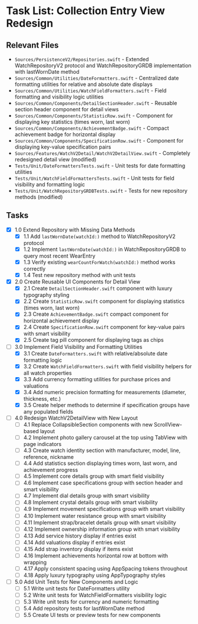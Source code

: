 # Task List: Collection Entry View Redesign

## Relevant Files

- `Sources/PersistenceV2/Repositories.swift` - Extended WatchRepositoryV2 protocol and WatchRepositoryGRDB implementation with lastWornDate method
- `Sources/Common/Utilities/DateFormatters.swift` - Centralized date formatting utilities for relative and absolute date displays
- `Sources/Common/Utilities/WatchFieldFormatters.swift` - Field formatting and visibility logic utilities
- `Sources/Common/Components/DetailSectionHeader.swift` - Reusable section header component for detail views
- `Sources/Common/Components/StatisticRow.swift` - Component for displaying key statistics (times worn, last worn)
- `Sources/Common/Components/AchievementBadge.swift` - Compact achievement badge for horizontal display
- `Sources/Common/Components/SpecificationRow.swift` - Component for displaying key-value specification pairs
- `Sources/Features/WatchV2Detail/WatchV2DetailView.swift` - Completely redesigned detail view (modified)
- `Tests/Unit/DateFormattersTests.swift` - Unit tests for date formatting utilities
- `Tests/Unit/WatchFieldFormattersTests.swift` - Unit tests for field visibility and formatting logic
- `Tests/Unit/WatchRepositoryGRDBTests.swift` - Tests for new repository methods (modified)

## Tasks

- [x] 1.0 Extend Repository with Missing Data Methods
  - [x] 1.1 Add `lastWornDate(watchId:)` method to WatchRepositoryV2 protocol
  - [x] 1.2 Implement `lastWornDate(watchId:)` in WatchRepositoryGRDB to query most recent WearEntry
  - [x] 1.3 Verify existing `wearCountForWatch(watchId:)` method works correctly
  - [x] 1.4 Test new repository method with unit tests

- [x] 2.0 Create Reusable UI Components for Detail View
  - [x] 2.1 Create `DetailSectionHeader.swift` component with luxury typography styling
  - [x] 2.2 Create `StatisticRow.swift` component for displaying statistics (times worn, last worn)
  - [x] 2.3 Create `AchievementBadge.swift` compact component for horizontal achievement display
  - [x] 2.4 Create `SpecificationRow.swift` component for key-value pairs with smart visibility
  - [x] 2.5 Create tag pill component for displaying tags as chips

- [ ] 3.0 Implement Field Visibility and Formatting Utilities
  - [x] 3.1 Create `DateFormatters.swift` with relative/absolute date formatting logic
  - [x] 3.2 Create `WatchFieldFormatters.swift` with field visibility helpers for all watch properties
  - [x] 3.3 Add currency formatting utilities for purchase prices and valuations
  - [x] 3.4 Add numeric precision formatting for measurements (diameter, thickness, etc.)
  - [x] 3.5 Create helper methods to determine if specification groups have any populated fields

- [ ] 4.0 Redesign WatchV2DetailView with New Layout
  - [ ] 4.1 Replace CollapsibleSection components with new ScrollView-based layout
  - [ ] 4.2 Implement photo gallery carousel at the top using TabView with page indicators
  - [ ] 4.3 Create watch identity section with manufacturer, model, line, reference, nickname
  - [ ] 4.4 Add statistics section displaying times worn, last worn, and achievement progress
  - [ ] 4.5 Implement core details group with smart field visibility
  - [ ] 4.6 Implement case specifications group with section header and smart visibility
  - [ ] 4.7 Implement dial details group with smart visibility
  - [ ] 4.8 Implement crystal details group with smart visibility
  - [ ] 4.9 Implement movement specifications group with smart visibility
  - [ ] 4.10 Implement water resistance group with smart visibility
  - [ ] 4.11 Implement strap/bracelet details group with smart visibility
  - [ ] 4.12 Implement ownership information group with smart visibility
  - [ ] 4.13 Add service history display if entries exist
  - [ ] 4.14 Add valuations display if entries exist
  - [ ] 4.15 Add strap inventory display if items exist
  - [ ] 4.16 Implement achievements horizontal row at bottom with wrapping
  - [ ] 4.17 Apply consistent spacing using AppSpacing tokens throughout
  - [ ] 4.18 Apply luxury typography using AppTypography styles

- [ ] 5.0 Add Unit Tests for New Components and Logic
  - [ ] 5.1 Write unit tests for DateFormatters utility
  - [ ] 5.2 Write unit tests for WatchFieldFormatters visibility logic
  - [ ] 5.3 Write unit tests for currency and numeric formatting
  - [ ] 5.4 Add repository tests for lastWornDate method
  - [ ] 5.5 Create UI tests or preview tests for new components
